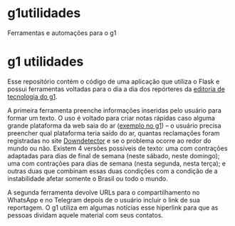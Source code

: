 # g1utilidades
 Ferramentas e automações para o g1

# g1 utilidades
 Esse repositório contém o código de uma aplicação que utiliza o Flask e possui ferramentas voltadas para o dia a dia dos repórteres da [editoria de tecnologia do g1](https://g1.globo.com/tecnologia/). 
 
A primeira ferramenta preenche informações inseridas pelo usuário para formar um texto. O uso é voltado para criar notas rápidas caso alguma grande plataforma da web saia do ar ([exemplo no g1](https://g1.globo.com/tecnologia/noticia/2021/10/18/instagram-apresenta-instabilidade-para-fazer-posts-e-stories-nesta-segunda.ghtml)) – o usuário precisa preencher qual plataforma teria saído do ar, quantas reclamações foram registradas no site [Downdetector](https://downdetector.com.br/) e se o problema ocorre ao redor do mundo ou não. Existem 4 versões possíveis de texto: uma com contrações adaptadas para dias de final de semana (neste sábado, neste domingo); uma com contrações para dias de semana (nesta segunda, nesta terça); e outras duas que combinam essas duas condições com a condição de a instabilidade afetar somente o Brasil ou todo o mundo.

A segunda ferramenta devolve URLs para o compartilhamento no WhatsApp e no Telegram depois de o usuário incluir o link de sua reportagem. O g1 utiliza em algumas notícias esse hiperlink para que as pessoas dividam aquele material com seus contatos.
